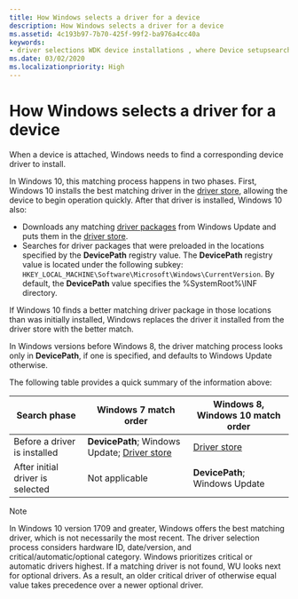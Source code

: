 ```yaml
---
title: How Windows selects a driver for a device
description: How Windows selects a driver for a device
ms.assetid: 4c193b97-7b70-425f-99f2-ba976a4cc40a
keywords:
- driver selections WDK device installations , where Device setupsearches
ms.date: 03/02/2020
ms.localizationpriority: High
---
```


# How Windows selects a driver for a device


When a device is attached, Windows needs to find a corresponding device driver to install.

In Windows 10, this matching process happens in two phases. First, Windows 10 installs the best matching driver in the [driver store](driver-store.md), allowing the device to begin operation quickly. After that driver is installed, Windows 10 also:

* Downloads any matching [driver packages](driver-packages.md) from Windows Update and puts them in the [driver store](driver-store.md).
* Searches for driver packages that were preloaded in the locations specified by the **DevicePath** registry value.  The **DevicePath** registry value is located under the following subkey: `HKEY_LOCAL_MACHINE\Software\Microsoft\Windows\CurrentVersion`.  By default, the **DevicePath** value specifies the %SystemRoot%\\INF directory.

If Windows 10 finds a better matching driver package in those locations than was initially installed, Windows replaces the driver it installed from the driver store with the better match.

In Windows versions before Windows 8, the driver matching process looks only in **DevicePath**, if one is specified, and defaults to Windows Update otherwise.

The following table provides a quick summary of the information above:

|Search phase|Windows 7 match order|Windows 8, Windows 10 match order|
|--- |--- |--- |
|Before a driver is installed|**DevicePath**; Windows Update; [Driver store](driver-store.md)|[Driver store](driver-store.md)|
|After initial driver is selected|Not applicable|**DevicePath**; Windows Update|


> [!NOTE]
> In Windows 10 version 1709 and greater, Windows offers the best matching driver, which is not necessarily the most recent. The driver selection process considers hardware ID, date/version, and critical/automatic/optional category. Windows prioritizes critical or automatic drivers highest. If a matching driver is not found, WU looks next for optional drivers. As a result, an older critical driver of otherwise equal value takes precedence over a newer optional driver.


